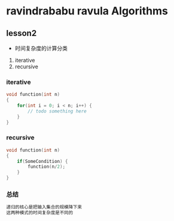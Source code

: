 ravindrababu ravula Algorithms
==============================

## lesson2

* 时间复杂度的计算分类

1. iterative
2. recursive

### iterative

```cpp
void function(int n)
{
	for(int i = 0; i < n; i++) {
    	// todo something here
	}
}
```

### recursive

```cpp
void function(int n)
{
	if(SomeCondition) {
    	function(n/2);
	}
}
```

### 总结

```txt
递归的核心是把输入集合的规模降下来
这两种模式的时间复杂度是不同的
```
